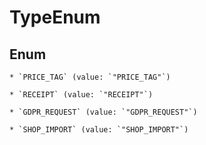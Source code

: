 
# TypeEnum

## Enum


    * `PRICE_TAG` (value: `"PRICE_TAG"`)

    * `RECEIPT` (value: `"RECEIPT"`)

    * `GDPR_REQUEST` (value: `"GDPR_REQUEST"`)

    * `SHOP_IMPORT` (value: `"SHOP_IMPORT"`)



